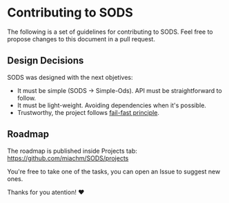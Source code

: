 # Contributing to SODS

The following is a set of guidelines for contributing to SODS. Feel free to propose changes to this document in a pull request.

## Design Decisions

SODS was designed with the next objetives:

- It must be simple (SODS -> Simple-Ods). API must be straightforward to follow.
- It must be light-weight. Avoiding dependencies when it's possible.
- Trustworthy, the project follows [fail-fast principle](https://en.wikipedia.org/wiki/Fail-fast).

## Roadmap

The roadmap is published inside Projects tab:
https://github.com/miachm/SODS/projects

You're free to take one of the tasks, you can open an Issue to suggest new ones.

Thanks for you atention! ❤️
